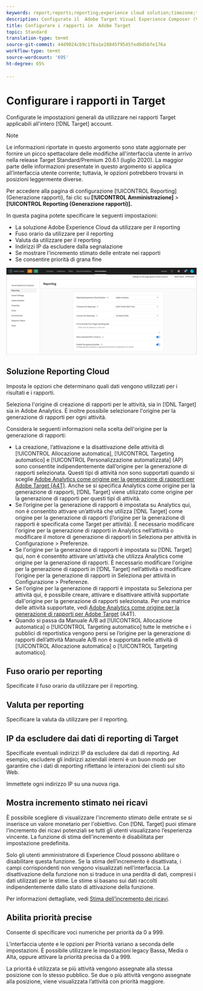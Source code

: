 ```yaml
---
keywords: report;reports;reporting;experience cloud solution;timezone;time zone;currency;exclude IPs;estimated lift in revenue;revenue;lift in revenue;fine-grained priorities;fine-grained
description: Configurate il  Adobe Target Visual Experience Composer (VEC) specificandone le impostazioni generali, la configurazione del viewport mobile e i selettori CSS.
title: Configurare i rapporti in  Adobe Target
topic: Standard
translation-type: tm+mt
source-git-commit: 44d9024cb9c1f6a1e28845f9545fed0d56fe176a
workflow-type: tm+mt
source-wordcount: '695'
ht-degree: 65%

---
```



# Configurare i rapporti in Target

Configurate le impostazioni generali da utilizzare nei rapporti Target applicabili all&#39;intero [!DNL Target] account.

>[!NOTE]
>
>Le informazioni riportate in questo argomento sono state aggiornate per fornire un picco spettacolare delle modifiche all&#39;interfaccia utente in arrivo nella release Target Standard/Premium 20.6.1 (luglio 2020). La maggior parte delle informazioni presentate in questo argomento si applica all’interfaccia utente corrente; tuttavia, le opzioni potrebbero trovarsi in posizioni leggermente diverse.

Per accedere alla pagina di configurazione [!UICONTROL Reporting] (Generazione rapporti), fai clic su **[!UICONTROL Amministrazione]** > **[!UICONTROL Reporting (Generazione rapporti)].**

In questa pagina potete specificare le seguenti impostazioni:

* La soluzione Adobe Experience Cloud da utilizzare per il reporting
* Fuso orario da utilizzare per il reporting
* Valuta da utilizzare per il reporting
* Indirizzi IP da escludere dalla segnalazione
* Se mostrare l&#39;incremento stimato delle entrate nei rapporti
* Se consentire priorità di grana fine

![Pagina di reporting](/help/administrating-target/assets/reporting.png)

## Soluzione Reporting Cloud

Imposta le opzioni che determinano quali dati vengono utilizzati per i risultati e i rapporti.

Seleziona l&#39;origine di creazione di rapporti per le attività, sia in [!DNL Target] sia in Adobe Analytics. È inoltre possibile selezionare l&#39;origine per la generazione di rapporti per ogni attività.

Considera le seguenti informazioni nella scelta dell&#39;origine per la generazione di rapporti:

* La creazione, l’attivazione e la disattivazione delle attività di [!UICONTROL Allocazione automatica], [!UICONTROL Targeting automatico] e [!UICONTROL Personalizzazione automatizzata] (AP) sono consentite indipendentemente dall’origine per la generazione di rapporti selezionata. Questi tipi di attività non sono supportati quando si sceglie [Adobe Analytics come origine per la generazione di rapporti per Adobe Target (A4T)](/help/c-integrating-target-with-mac/a4t/a4t.md). Anche se si specifica Analytics come origine per la generazione di rapporti, [!DNL Target] viene utilizzato come origine per la generazione di rapporti per questi tipi di attività.
* Se l’origine per la generazione di rapporti è impostata su Analytics qui, non è consentito attivare un’attività che utilizza [!DNL Target] come origine per la generazione di rapporti (l’origine per la generazione di rapporti è specificata come Target per attività). È necessario modificare l&#39;origine per la generazione di rapporti in Analytics nell’attività o modificare il motore di generazione di rapporti in Seleziona per attività in Configurazione > Preferenze.
* Se l&#39;origine per la generazione di rapporti è impostata su [!DNL Target] qui, non è consentito attivare un&#39;attività che utilizza Analytics come origine per la generazione di rapporti. È necessario modificare l&#39;origine per la generazione di rapporti in [!DNL Target] nell’attività o modificare l’origine per la generazione di rapporti in Seleziona per attività in Configurazione > Preferenze.
* Se l&#39;origine per la generazione di rapporti è impostata su Seleziona per attività qui, è possibile creare, attivare e disattivare attività supportate dall&#39;origine per la generazione di rapporti selezionata. Per una matrice delle attività supportate, vedi [Adobe Analytics come origine per la generazione di rapporti per Adobe Target](/help/c-integrating-target-with-mac/a4t/a4t.md) (A4T).
* Quando si passa da Manuale A/B ad [!UICONTROL Allocazione automatica] o [!UICONTROL Targeting automatico] tutte le metriche e i pubblici di reportistica vengono persi se l’origine per la generazione di rapporti dell’attività Manuale A/B non è supportata nelle attività di [!UICONTROL Allocazione automatica] o [!UICONTROL Targeting automatico].

## Fuso orario per reporting

Specificate il fuso orario da utilizzare per il reporting.

## Valuta per reporting

Specificare la valuta da utilizzare per il reporting.

## IP da escludere dai dati di reporting di Target

Specificate eventuali indirizzi IP da escludere dai dati di reporting. Ad esempio, escludere gli indirizzi aziendali interni è un buon modo per garantire che i dati di reporting riflettano le interazioni dei clienti sul sito Web.

Immettete ogni indirizzo IP su una nuova riga.

## Mostra incremento stimato nei ricavi

È possibile scegliere di visualizzare l&#39;incremento stimato delle entrate se si inserisce un valore monetario per l&#39;obiettivo. Con [!DNL Target] puoi stimare l’incremento dei ricavi potenziali se tutti gli utenti visualizzano l’esperienza vincente. La funzione di stima dell&#39;incremento è disabilitata per impostazione predefinita.

Solo gli utenti amministratore di Experience Cloud possono abilitare o disabilitare questa funzione. Se la stima dell’incremento è disattivata, i campi corrispondenti non vengono visualizzati nell’interfaccia. La disattivazione della funzione non si traduce in una perdita di dati, compresi i dati utilizzati per le stime. Le stime si basano sui dati raccolti indipendentemente dallo stato di attivazione della funzione.

Per informazioni dettagliate, vedi [Stima dell’incremento dei ricavi](/help/administrating-target/r-target-account-preferences/estimating-lift-in-revenue.md).

## Abilita priorità precise

Consente di specificare voci numeriche per priorità da 0 a 999.

L’interfaccia utente e le opzioni per Priorità variano a seconda delle impostazioni. È possibile utilizzare le impostazioni legacy Bassa, Media o Alta, oppure attivare la priorità precisa da 0 a 999.

La priorità è utilizzata se più attività vengono assegnate alla stessa posizione con lo stesso pubblico. Se due o più attività vengono assegnate alla posizione, viene visualizzata l’attività con priorità maggiore.
